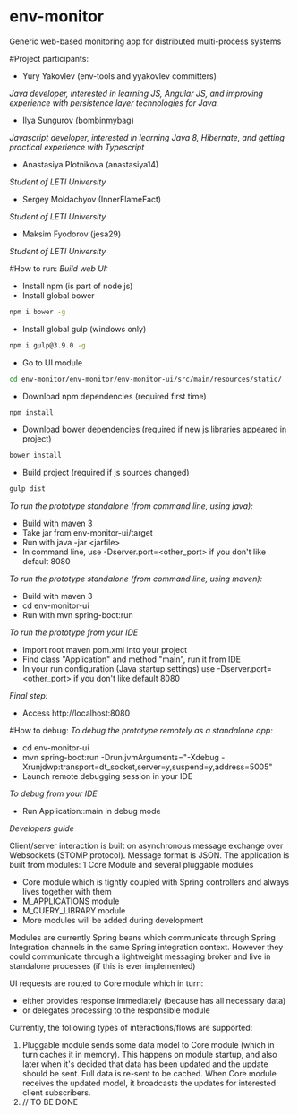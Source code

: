 # env-monitor
Generic web-based monitoring app for distributed multi-process systems

#Project participants:

- Yury Yakovlev (env-tools and yyakovlev committers)

*Java developer, interested in learning JS, Angular JS, and improving experience with persistence layer technologies for Java.*

- Ilya Sungurov (bombinmybag)

*Javascript developer, interested in learning Java 8, Hibernate, and getting practical experience with Typescript*

- Anastasiya Plotnikova (anastasiya14)

*Student of LETI University*

- Sergey Moldachyov (InnerFlameFact)

*Student of LETI University*

- Maksim Fyodorov (jesa29)

*Student of LETI University*

#How to run:
*Build web UI:*
- Install npm (is part of node js)
- Install global bower
```sh
npm i bower -g
```
- Install global gulp (windows only)
```sh
npm i gulp@3.9.0 -g
```
- Go to UI module
```sh
cd env-monitor/env-monitor/env-monitor-ui/src/main/resources/static/
```
- Download npm dependencies (required first time)
```sh
npm install
```
- Download bower dependencies (required if new js libraries appeared in project)
```sh
bower install
```
- Build project (required if js sources changed)
```sh
gulp dist
```

*To run the prototype standalone (from command line, using java):*
- Build with maven 3
- Take jar from env-monitor-ui/target
- Run with java -jar &lt;jarfile&gt;
- In command line, use -Dserver.port=&lt;other_port&gt; if you don't like default 8080

*To run the prototype standalone (from command line, using maven):*
- Build with maven 3
- cd env-monitor-ui
- Run with mvn spring-boot:run

*To run the prototype from your IDE*
- Import root maven pom.xml into your project
- Find class "Application" and method "main", run it from IDE 
- In your run configuration (Java startup settings) use -Dserver.port=&lt;other_port&gt; if you don't like default 8080

*Final step:*
- Access http://localhost:8080

#How to debug:
*To debug the prototype remotely as a standalone app:*
 - cd env-monitor-ui
 - mvn spring-boot:run -Drun.jvmArguments="-Xdebug -Xrunjdwp:transport=dt_socket,server=y,suspend=y,address=5005"
 - Launch remote debugging session in your IDE
 
*To debug from your IDE*
 - Run Application::main in debug mode

*Developers guide*

Client/server interaction is built on asynchronous message exchange over Websockets (STOMP protocol). Message format is JSON.
The application is built from modules: 1 Core Module and several pluggable modules
 - Core module which is tightly coupled with Spring controllers and always lives together with them 
 - M_APPLICATIONS module
 - M_QUERY_LIBRARY module
 - More modules will be added during development
 
Modules are currently Spring beans which communicate through Spring Integration channels in the same Spring integration context. 
However they could communicate through a lightweight messaging broker and live in standalone processes (if this is ever implemented)

UI requests are routed to Core module which in turn:
 - either provides response immediately (because has all necessary data) 
 - or delegates processing to the responsible module

Currently, the following types of interactions/flows are supported:

1. Pluggable module sends some data model to Core module (which in turn caches it in memory). This happens on module startup, and also later when it's decided that data has been updated and the update should be sent. Full data is re-sent to be cached. When Core module receives the updated model, it broadcasts the updates for interested client subscribers.
2. // TO BE DONE


